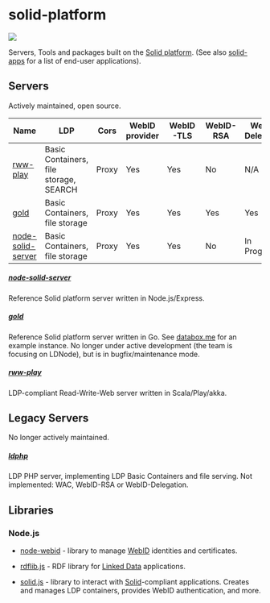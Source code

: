 # solid-platform
[![](https://img.shields.io/badge/project-Solid-7C4DFF.svg?style=flat-square)](https://github.com/solid/solid)

Servers, Tools and packages built on the
[Solid platform](https://github.com/solid/solid-spec).
(See also [solid-apps](https://github.com/solid/solid-apps) for a list of
end-user applications).

## Servers
Actively maintained, open source.

Name | LDP | Cors | WebID provider | WebID-TLS | WebID-RSA | WebID-Delegation | WAC   
-----|-----|------|----------------|-----------|-----------|------------------|----
[rww-play](https://github.com/read-write-web/rww-play)|Basic Containers, file storage, SEARCH|Proxy|Yes|Yes|No|N/A|Yes
[gold](https://github.com/linkeddata/gold)|Basic Containers, file storage|Proxy|Yes|Yes|Yes|Yes|Yes
[node-solid-server](https://github.com/solid/node-solid-server/)|Basic Containers, file storage|Proxy|Yes|Yes|No|In Progress|Yes

##### [node-solid-server](https://github.com/solid/node-solid-server/)
Reference Solid platform server written in Node.js/Express.

##### [gold](https://github.com/linkeddata/gold)
Reference Solid platform server written in Go.
See [databox.me](https://databox.me/) for an example instance.
No longer under active development (the team is focusing on LDNode),
but is in bugfix/maintenance mode.

##### [rww-play](https://github.com/read-write-web/rww-play)
LDP-compliant Read-Write-Web server written in Scala/Play/akka.

## Legacy Servers
No longer actively maintained.

##### [ldphp](https://github.com/linkeddata/ldphp)
LDP PHP server, implementing LDP Basic Containers and file serving.
Not implemented: WAC, WebID-RSA or WebID-Delegation.

## Libraries

### Node.js
* [node-webid](https://github.com/linkeddata/node-webid/) - library to manage
    [WebID](http://www.w3.org/2005/Incubator/webid/spec/identity/) identities
    and certificates.

* [rdflib.js](https://github.com/linkeddata/rdflib.js/) - RDF library for
    [Linked Data](http://www.w3.org/DesignIssues/LinkedData.html) applications.

* [solid.js](https://github.com/solid/solid.js) - library to interact with
    [Solid](https://github.com/solid/solid-spec)-compliant applications.
    Creates and manages LDP containers, provides WebID authentication, and more.
